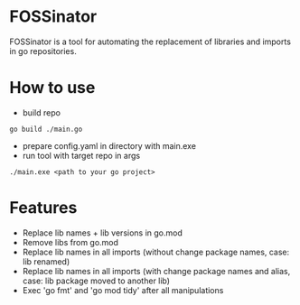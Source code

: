 # FOSSinator

FOSSinator is a tool for automating the replacement of libraries and imports in go repositories.

# How to use
- build repo
```
go build ./main.go
```
- prepare config.yaml in directory with main.exe
- run tool with target repo in args
```
./main.exe <path to your go project>
```

# Features
- Replace lib names + lib versions in go.mod
- Remove libs from go.mod
- Replace lib names in all imports (without change package names, case: lib renamed)
- Replace lib names in all imports (with change package names and alias, case: lib package moved to another lib)
- Exec 'go fmt' and 'go mod tidy' after all manipulations 